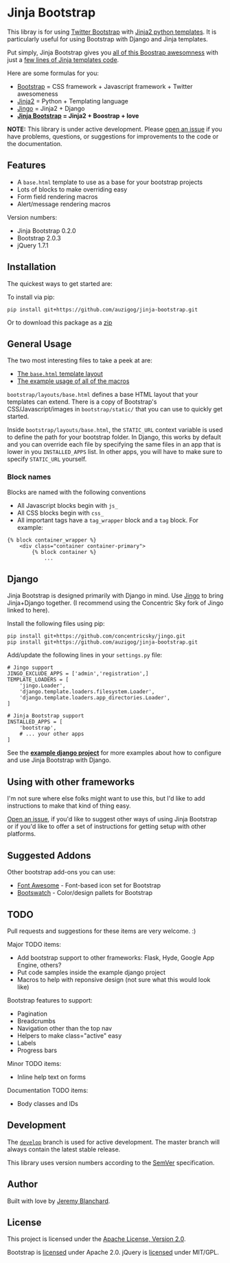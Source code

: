 # Jinja Bootstrap
This libray is for using [Twitter Bootstrap][bootstrap] with [Jinja2 python templates][jinja].
It is particularly useful for using Bootstrap with Django and Jinja templates.

Put simply, Jinja Bootstrap gives you [all of this Boostrap awesomness][demo] with just a [few lines of Jinja templates code][examplesfile].

Here are some formulas for you:

  * [Bootstrap][bootstrap] = CSS framework + Javascript framework + Twitter awesomeness
  * [Jinja2][jinja] = Python + Templating language
  * [Jingo][jingo] = Jinja2 + Django
  * **[Jinja Bootstrap](http://github.com/auzigog/jinja-bootstrap) = Jinja2 + Boostrap + love**

**NOTE:** This library is under active development. Please [open an issue][issues] if you have problems, questions, or suggestions for improvements to the code or the documentation.

## Features

  * A `base.html` template to use as a base for your bootstrap projects
  * Lots of blocks to make overriding easy
  * Form field rendering macros
  * Alert/message rendering macros

Version numbers:

  * Jinja Bootstrap 0.2.0
  * Bootstrap 2.0.3
  * jQuery 1.7.1


## Installation

The quickest ways to get started are:

To install via pip:

    pip install git+https://github.com/auzigog/jinja-bootstrap.git

Or to download this package as a [zip](https://github.com/auzigog/jinja-bootstrap/zipball/master)


## General Usage


The two most interesting files to take a peek at are:

  * [The `base.html` template layout](http://github.com/auzigog/jinja-bootstrap/blob/master/bootstrap/templates/bootstrap/layouts/base.html)
  * [The example usage of all of the macros][examplesfile]

`bootstrap/layouts/base.html` defines a base HTML layout that your templates can extend.
There is a copy of Bootstrap's CSS/Javascript/images in `bootstrap/static/` that you can use to quickly get started.

Inside `bootstrap/layouts/base.html`, the `STATIC_URL` context variable is used to define the path for your bootstrap folder.
In Django, this works by default and you can override each file by specifying the same files in an app that is lower in you `INSTALLED_APPS` list.
In other apps, you will have to make sure to specify `STATIC_URL` yourself.


### Block names
Blocks are named with the following conventions

  * All Javascript blocks begin with `js_`
  * All CSS blocks begin with `css_`
  * All important tags have a `tag_wrapper` block and a `tag` block. For example:

```
{% block container_wrapper %}
    <div class="container container-primary">
        {% block container %}
            ...
```


## Django
Jinja Bootstrap is designed primarily with Django in mind. Use [Jingo][jingo] to bring Jinja+Django together. (I recommend using the Concentric Sky fork of Jingo linked to here).

Install the following files using pip:

    pip install git+https://github.com/concentricsky/jingo.git
    pip install git+https://github.com/auzigog/jinja-bootstrap.git

Add/update the following lines in your `settings.py` file:

    # Jingo support
    JINGO_EXCLUDE_APPS = ['admin','registration',]
    TEMPLATE_LOADERS = [
    	'jingo.Loader',
        'django.template.loaders.filesystem.Loader',
        'django.template.loaders.app_directories.Loader',
    ]

    # Jinja Bootstrap support
    INSTALLED_APPS = [
        'bootstrap',
        # ... your other apps
    ]

See the **[example django project](http://github.com/auzigog/jinja-bootstrap/tree/master/example_project_django)** for more examples about how to configure and use Jinja Bootstrap with Django.


## Using with other frameworks
I'm not sure where else folks might want to use this, but I'd like to add instructions to make that kind of thing easy.

[Open an issue][issues], if you'd like to suggest other ways of using Jinja Bootstrap or if you'd like to offer a set of instructions for getting setup with other platforms.


## Suggested Addons
Other bootstrap add-ons you can use:

  * [Font Awesome](http://fortawesome.github.com/Font-Awesome/) - Font-based icon set for Bootstrap
  * [Bootswatch](http://bootswatch.com/) - Color/design pallets for Bootstrap

## TODO
Pull requests and suggestions for these items are very welcome. :)

Major TODO items:

  * Add bootstrap support to other frameworks: Flask, Hyde, Google App Engine, others?
  * Put code samples inside the example django project
  * Macros to help with reponsive design (not sure what this would look like)

Bootstrap features to support:

  * Pagination
  * Breadcrumbs
  * Navigation other than the top nav
  * Helpers to make class="active" easy
  * Labels
  * Progress bars

Minor TODO items:

  * Inline help text on forms

Documentation TODO items:

  * Body classes and IDs


## Development
The [`develop`](https://github.com/auzigog/jinja-bootstrap/tree/develop) branch is used for active development. The master branch will always contain the latest stable release.

This library uses version numbers according to the [SemVer](http://semver.org/) specification.


## Author
Built with love by [Jeremy Blanchard](http://blanchardjeremy.com).


## License
This project is licensed under the [Apache License, Version 2.0](http://www.apache.org/licenses/LICENSE-2.0).

Bootstrap  is [licensed](https://github.com/twitter/bootstrap/blob/master/LICENSE) under Apache 2.0.
jQuery is [licensed](http://jquery.org/license/) under MIT/GPL.


[demo]: http://jinjabootstrap.herokuapp.com/
[examplesfile]: http://github.com/auzigog/jinja-bootstrap/blob/master/example_project_django/root/templates/home.html
[issues]: https://github.com/auzigog/hyde-bootstrap/issues
[bootstrap]: http://twitter.github.com/bootstrap/
[jingo]: http://github.com/concentricsky/jingo/
[jinja]: http://jinja.pocoo.org/docs/